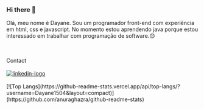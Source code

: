 ### Hi there 👋

Olá, meu nome é Dayane. Sou um programador front-end com experiência em html, css e javascript. No momento estou aprendendo java porque estou interessado em trabalhar com programação de software.:blush:

<br>
<br>
Contact
<br>
<br>
<a href="https://www.linkedin.com/in/dayane-soares-7196a526a"><img src="https://img.shields.io/badge/LinkedIn-0077B5?style=for-the-badge&logo=linkedin&logoColor=white" alt="linkedin-logo"><a/>
<br>
<br>
[![Top Langs](https://github-readme-stats.vercel.app/api/top-langs/?username=Dayane1504&layout=compact)](https://github.com/anuraghazra/github-readme-stats)

